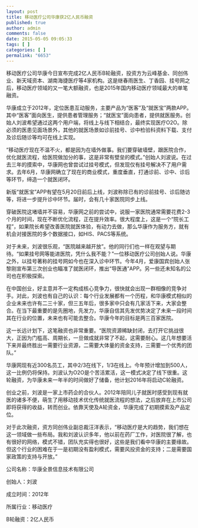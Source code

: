 ```yaml
---
layout: post
title: 移动医疗公司华康获2亿人民币融资
published: true
author: admin
comments: false
date: 2015-05-05 09:05:33
tags: [ ]
categories: [ ]
permalink: "6653"
---
```


  移动医疗公司华康今日宣布完成2亿人民币B轮融资，投资方为云峰基金、同创伟业、新天域资本、湖南海捷医疗等4家机构。这是继春雨医生、丁香园、挂号网之后，移动医疗领域的又一笔大额融资，也是2015年国内移动医疗领域最大的单笔融资。






  华康成立于2012年，定位医患互动服务，主要产品为“医客”及“就医宝”两款APP。其中“医客”面向医生，提供患者管理服务；“就医宝”面向患者，提供就医服务。创始人刘波希望通过这两个用户端，将线上与线下相结合，最终实现医疗O2O。除必须的医患见面场景外，其他的就医场景如诊前挂号、诊中检验科资料下载、支付及诊后随诊等均可在线上实现。






  “移动医疗现在不温不火，都是因为在墙外做事。我们要穿破墙壁，跟医院合作，优化就医流程，给医院做加分的事，这是非常有壁垒的模式。”创始人刘波说。在过去三年的摸索中，华康网也曾尝试过挂号模式，但发现仅有挂号解决不了用户需求。去年6月，华康网确立了现在的商业模式，重度垂直，打通诊前、诊中、诊后等环节，缔造一个就医闭环。






  新版“就医宝”APP有望在5月20日前后上线，刘波称除已有的诊前挂号、诊后随访等，将进一步提升诊中环节。届时，会有几十家医院同步上线。






  穿破医院这堵墙并不容易，华康网之前的尝试中，说服一家医院通常需要花费2-3个月的时间，现在不断优化流程，正在提升效率。很大程度上，这是一个“院长工程”，如果院长希望改善医院就医体验，有动力去做，那么华康作为服务方，就有机会对接医院的多个数据接口，如HIS、PACS等系统。






  对于未来，刘波很乐观，“医院越来越开放”。他的同行们也一样在观望与期待。“如果挂号网等能进医院，凭什么我不能？”一位移动医疗公司创始人说。华康之外，以挂号著称的挂号网如今也在深入诊中环节。今年4月，爱康国宾创始人张黎刚宣布第三次创业也瞄准了就医闭环，推出“导医通”APP。另一些还未知名的公司也在积极探索。






  在中国创业，好主意并不一定构成核心竞争力，很快就会出现一群相像的竞争对手。对此，刘波也有自己的认识：每个行业发展都有一个历程，和华康模式相似的企业未来也许有二三十家，但三五年后，很多家中只会有几家活下来，大家会整合。在当下最重要的是先圈地，先发力，华康自信其先发优势决定了未来一段时间其在行业的位置，未来也有可能去整合。华康今年的目标是两三百家医院。






  这一长远计划下，这笔融资也非常重要。“医院资源稀缺封闭，去打开它挑战很大，正因为门槛高、周期长，一旦做成就非常了不起，这需要耐心。这几年想要活下来并最终胜出一需要行业资源，二需要大体量的资金支持，三需要一个优秀的团队。”






  华康网现有近300名员工，其中2/3在线下，1/3在线上。今年预计增加到500人，这一比例仍将保持。刘波认为O2O是个苦活累活，这一模式决定了线下很重。这轮融资，为华康未来一年半的时间做好了储备，他计划2016年将启动C轮融资。






  创业之前，刘波是一家上市药企的合伙人。2012年陪同儿子就医时感受到现有就医的诸多不便，萌生了用移动技术优化传统就医流程的想法，之后放弃在上市公司即将获得的收益，转而创业。依靠天使及A轮资金，华康完成了初期摸索及产品定位。






  对于此次融资，资方同创伟业副总裁汪洋表示，“移动医疗是大的趋势，我们想在这一领域做一些布局。我和刘波认识多年，他以前在药厂工作，对医院很了解，也有很好的网络，模式不错，团队充实得也很好，这些是我们看中华康的主要缘故。但这个行业的困难在于一是初期没有盈利模式，需要风投资金的支持；二是需要国家政策的支持与开放。”



  






  公司名称：华康全景信息技术有限公司



  创始人：刘波



  成立时间：2012年



  所属行业：移动医疗



  B轮融资：2亿人民币
